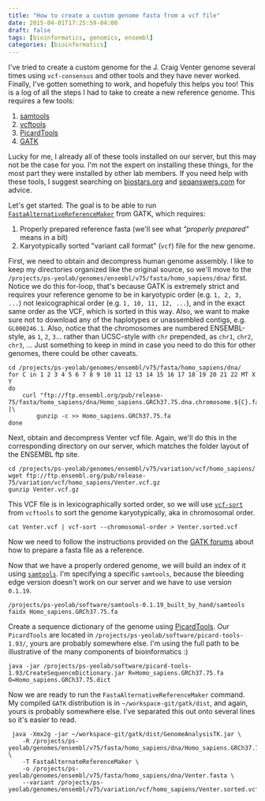 ```yaml
---
title: "How to create a custom genome fasta from a vcf file"
date: 2015-04-01T17:25:59-04:00
draft: false
tags: [bioinformatics, genomics, ensembl]
categories: [bioinformatics]
---
```



I've tried to create a custom genome for the J. Craig Venter genome several times using `vcf-consensus` and other tools and they have never worked. Finally, I've gotten something to work, and hopefuly this helps you too! This is a log of all the steps I had to take to create a new reference genome. This requires a few tools:

1. [samtools](http://samtools.sourceforge.net/)
2. [vcftools](http://vcftools.sourceforge.net/index.html)
3. [PicardTools](http://broadinstitute.github.io/picard/)
4. [GATK](https://www.broadinstitute.org/gatk/)

Lucky for me, I already all of these tools installed on our server, but this may not be the case for you. I'm not the expert on installing these things, for the most part they were installed by other lab members. If you need help with these tools, I suggest searching on [biostars.org](https://www.biostars.org/) and [seqanswers.com](http://seqanswers.com/) for advice.

Let's get started. The goal is to be able to run [`FastaAlternativeReferenceMaker`](https://www.broadinstitute.org/gatk/gatkdocs/org_broadinstitute_gatk_tools_walkers_fasta_FastaAlternateReferenceMaker.php) from GATK, which requires:

1. Properly prepared reference fasta (we'll see what *"properly prepared"* means in a bit)
2. Karyotypically sorted "variant call format" (`vcf`) file for the new genome.

First, we need to obtain and decompress human genome assembly. I like to keep my directories organized like the original source, so we'll move to the `/projects/ps-yeolab/genomes/ensembl/v75/fasta/homo_sapiens/dna/` first. Notice we do this for-loop, that's because GATK is extremely strict and requires your reference genome to be in karyotypic order (e.g. `1, 2, 3, ...`) not lexicographical order (e.g. `1, 10, 11, 12, ...`), and in the exact same order as the VCF, which is sorted in this way. Also, we want to make sure not to download any of the haplotypes or unassembled contigs, e.g. `GL000246.1`. Also, notice that the chromosomes are numbered ENSEMBL-style, as `1`, `2`, `3`... rather than UCSC-style with `chr` prepended, as `chr1`, `chr2`, `chr3`, ... Just something to keep in mind in case you need to do this for other genomes, there could be other caveats.

	cd /projects/ps-yeolab/genomes/ensembl/v75/fasta/homo_sapiens/dna/
	for C in 1 2 3 4 5 6 7 8 9 10 11 12 13 14 15 16 17 18 19 20 21 22 MT X Y
	do
		curl "ftp://ftp.ensembl.org/pub/release-75/fasta/homo_sapiens/dna/Homo_sapiens.GRCh37.75.dna.chromosome.${C}.fa.gz" |\
			gunzip -c >> Homo_sapiens.GRCh37.75.fa
	done

Next, obtain and decompress Venter vcf file. Again, we'll do this in the corresponding directory on our server, which matches the folder layout of the ENSEMBL ftp site.

	cd /projects/ps-yeolab/genomes/ensembl/v75/variation/vcf/homo_sapiens/
	wget ftp://ftp.ensembl.org/pub/release-75/variation/vcf/homo_sapiens/Venter.vcf.gz
	gunzip Venter.vcf.gz

This VCF file is in lexicographically sorted order, so we will use [`vcf-sort`](http://vcftools.sourceforge.net/perl_module.html#vcf-sort) from `vcftools` to sort the genome karyotypically, aka in chromosomal order.
	
	cat Venter.vcf | vcf-sort --chromosomal-order > Venter.sorted.vcf

Now we need to follow the instructions provided on the [GATK forums](http://gatkforums.broadinstitute.org/discussion/1601/how-can-i-prepare-a-fasta-file-to-use-as-reference) about how to prepare a fasta file as a reference.

Now that we have a properly ordered genome, we will build an index of it using [`samtools`](http://samtools.sourceforge.net/). I'm specifying a specific `samtools`, because the bleeding edge version doesn't work on our server and we have to use version `0.1.19`.

	/projects/ps-yeolab/software/samtools-0.1.19_built_by_hand/samtools faidx Homo_sapiens.GRCh37.75.fa

Create a sequence dictionary of the genome using [PicardTools](http://broadinstitute.github.io/picard/). Our `PicardTools` are located in `/projects/ps-yeolab/software/picard-tools-1.93/`, yours are probably somewhere else. I'm using the full path to be illustrative of the many components of bioinformatics :)

	java -jar /projects/ps-yeolab/software/picard-tools-1.93/CreateSequenceDictionary.jar R=Homo_sapiens.GRCh37.75.fa O=Homo_sapiens.GRCh37.75.dict

Now we are ready to run the `FastaAlternativeReferenceMaker` command. My compiled `GATK` distribution is in `~/workspace-git/gatk/dist`, and again, yours is probably somewhere else. I've separated this out onto several lines so it's easier to read.

	 java -Xmx2g -jar ~/workspace-git/gatk/dist/GenomeAnalysisTK.jar \
	 	-R /projects/ps-yeolab/genomes/ensembl/v75/fasta/homo_sapiens/dna/Homo_sapiens.GRCh37.75.fa  \
	 	-T FastaAlternateReferenceMaker \
	 	-o /projects/ps-yeolab/genomes/ensembl/v75/fasta/homo_sapiens/dna/Venter.fasta \
	 	--variant /projects/ps-yeolab/genomes/ensembl/v75/variation/vcf/homo_sapiens/Venter.sorted.vcf 